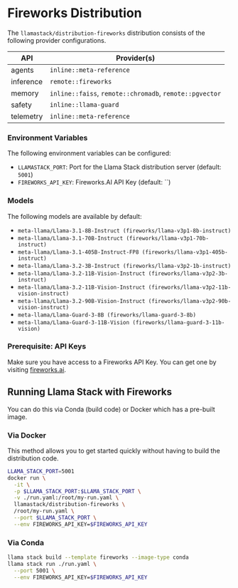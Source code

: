 # Fireworks Distribution

The `llamastack/distribution-fireworks` distribution consists of the following provider configurations.

| API | Provider(s) |
|-----|-------------|
| agents | `inline::meta-reference` |
| inference | `remote::fireworks` |
| memory | `inline::faiss`, `remote::chromadb`, `remote::pgvector` |
| safety | `inline::llama-guard` |
| telemetry | `inline::meta-reference` |


### Environment Variables

The following environment variables can be configured:

- `LLAMASTACK_PORT`: Port for the Llama Stack distribution server (default: `5001`)
- `FIREWORKS_API_KEY`: Fireworks.AI API Key (default: ``)

### Models

The following models are available by default:

- `meta-llama/Llama-3.1-8B-Instruct (fireworks/llama-v3p1-8b-instruct)`
- `meta-llama/Llama-3.1-70B-Instruct (fireworks/llama-v3p1-70b-instruct)`
- `meta-llama/Llama-3.1-405B-Instruct-FP8 (fireworks/llama-v3p1-405b-instruct)`
- `meta-llama/Llama-3.2-3B-Instruct (fireworks/llama-v3p2-1b-instruct)`
- `meta-llama/Llama-3.2-11B-Vision-Instruct (fireworks/llama-v3p2-3b-instruct)`
- `meta-llama/Llama-3.2-11B-Vision-Instruct (fireworks/llama-v3p2-11b-vision-instruct)`
- `meta-llama/Llama-3.2-90B-Vision-Instruct (fireworks/llama-v3p2-90b-vision-instruct)`
- `meta-llama/Llama-Guard-3-8B (fireworks/llama-guard-3-8b)`
- `meta-llama/Llama-Guard-3-11B-Vision (fireworks/llama-guard-3-11b-vision)`


### Prerequisite: API Keys

Make sure you have access to a Fireworks API Key. You can get one by visiting [fireworks.ai](https://fireworks.ai/).


## Running Llama Stack with Fireworks

You can do this via Conda (build code) or Docker which has a pre-built image.

### Via Docker

This method allows you to get started quickly without having to build the distribution code.

```bash
LLAMA_STACK_PORT=5001
docker run \
  -it \
  -p $LLAMA_STACK_PORT:$LLAMA_STACK_PORT \
  -v ./run.yaml:/root/my-run.yaml \
  llamastack/distribution-fireworks \
  /root/my-run.yaml \
  --port $LLAMA_STACK_PORT \
  --env FIREWORKS_API_KEY=$FIREWORKS_API_KEY
```

### Via Conda

```bash
llama stack build --template fireworks --image-type conda
llama stack run ./run.yaml \
  --port 5001 \
  --env FIREWORKS_API_KEY=$FIREWORKS_API_KEY
```
